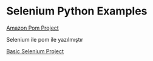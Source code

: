 <h1> Selenium Python Examples</h1>


 <p align="left"> 
      <a href="https://github.com/akarakus27/Selenium-Python/tree/main/Amazon%20POM%20Project">Amazon Pom Project</a>    
   </p>
   Selenium ile pom ile yazılmıştır
   
   
   <p align="left">
      <a href="https://github.com/akarakus27/Selenium-Python/tree/main/Selenium%20Basic%20Project">Basic Selenium Project</a>
   </p>
    

